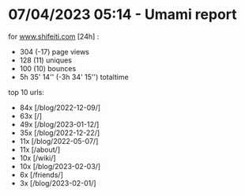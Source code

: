 # 07/04/2023 05:14 - Umami report
for www.shifeiti.com [24h] :

 - 304 (-17) page views
 - 128 (11) uniques
 - 100 (10) bounces
 - 5h 35' 14'' (-3h 34' 15'') totaltime


top 10 urls:
 - 84x [/blog/2022-12-09/]
 - 63x [/]
 - 49x [/blog/2023-01-12/]
 - 35x [/blog/2022-12-22/]
 - 11x [/blog/2022-05-07/]
 - 11x [/about/]
 - 10x [/wiki/]
 - 10x [/blog/2023-02-03/]
 - 6x [/friends/]
 - 3x [/blog/2023-02-01/]


